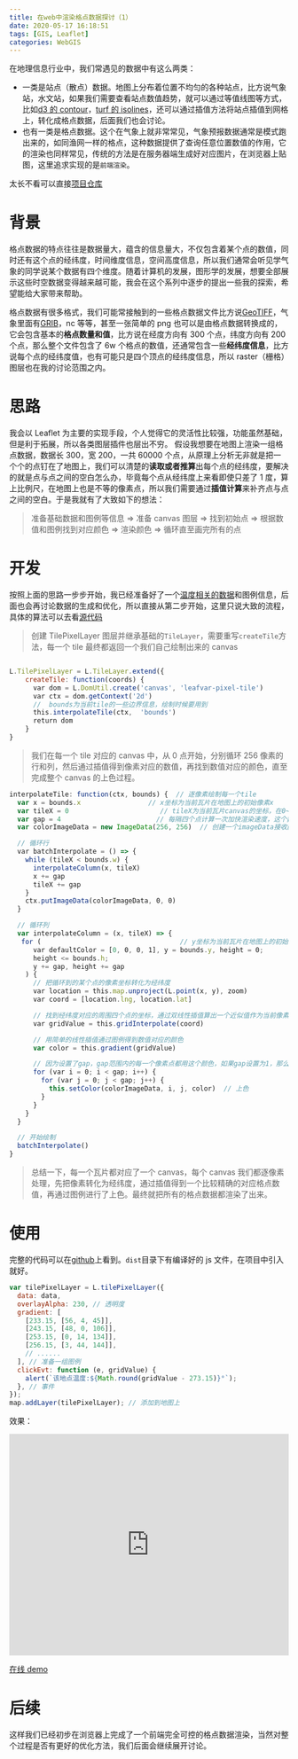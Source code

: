 ```yaml
---
title: 在web中渲染格点数据探讨（1）
date: 2020-05-17 16:18:51
tags: [GIS, Leaflet]
categories: WebGIS
---
```


在地理信息行业中，我们常遇见的数据中有这么两类：

- 一类是站点（散点）数据。地图上分布着位置不均匀的各种站点，比方说气象站，水文站，如果我们需要查看站点数值趋势，就可以通过等值线图等方式，比如[d3 的 contour](https://github.com/d3/d3-contour)，[turf 的 isolines](https://turfjs.org/docs/#isolines)，还可以通过插值方法将站点插值到网格上，转化成格点数据，后面我们也会讨论。
- 也有一类是格点数据。这个在气象上就非常常见，气象预报数据通常是模式跑出来的，如同渔网一样的格点，这种数据提供了查询任意位置数值的作用，它的渲染也同样常见，传统的方法是在服务器端生成好对应图片，在浏览器上贴图，这里追求实现的是`前端渲染`。

<!-- more -->

太长不看可以直接[项目仓库](https://github.com/zzcyrus/Leaflet.Tile.PixelLayer)

# 背景

格点数据的特点往往是数据量大，蕴含的信息量大，不仅包含着某个点的数值，同时还有这个点的经纬度，时间维度信息，空间高度信息，所以我们通常会听见学气象的同学说某个数据有四个维度。随着计算机的发展，图形学的发展，想要全部展示这些时空数据变得越来越可能，我会在这个系列中逐步的提出一些我的探索，希望能给大家带来帮助。

格点数据有很多格式，我们可能常接触到的一些格点数据文件比方说[GeoTIFF](https://en.wikipedia.org/wiki/GeoTIFF)，气象里面有[GRIB](https://en.wikipedia.org/wiki/GRIB)，nc 等等，甚至一张简单的 png 也可以是由格点数据转换成的，它会包含基本的**格点数量和值**，比方说在经度方向有 300 个点，纬度方向有 200 个点，那么整个文件包含了 6w 个格点的数值，还通常包含一些**经纬度信息**，比方说每个点的经纬度值，也有可能只是四个顶点的经纬度信息，所以 raster（栅格）图层也在我的讨论范围之内。

# 思路

我会以 Leaflet 为主要的实现手段，个人觉得它的灵活性比较强，功能虽然基础，但是利于拓展，所以各类图层插件也层出不穷。
假设我想要在地图上渲染一组格点数据，数据长 300，宽 200，一共 60000 个点，从原理上分析无非就是把一个个的点钉在了地图上，我们可以清楚的**读取或者推算**出每个点的经纬度，要解决的就是点与点之间的空白怎么办，毕竟每个点从经纬度上来看即使只差了 1 度，算上比例尺，在地图上也是不等的像素点，所以我们需要通过**插值计算**来补齐点与点之间的空白。于是我就有了大致如下的想法：

> 准备基础数据和图例等信息 => 准备 canvas 图层 => 找到初始点 => 根据数值和图例找到对应颜色 => 渲染颜色 => 循环直至画完所有的点

# 开发

按照上面的思路一步步开始，我已经准备好了一个[温度相关的数据](https://github.com/zzcyrus/Leaflet.Tile.PixelLayer/blob/master/demo/data.json)和图例信息，后面也会再讨论数据的生成和优化，所以直接从第二步开始，这里只说大致的流程，具体的算法可以去看[源代码](https://github.com/zzcyrus/Leaflet.Tile.PixelLayer/blob/master/src/index.js)

> 创建 TilePixelLayer 图层并继承基础的`TileLayer`，需要重写`createTile`方法，每一个 tile 最终都返回一个我们自己绘制出来的 canvas

```js

L.TilePixelLayer = L.TileLayer.extend({
    createTile: function(coords) {
      var dom = L.DomUtil.create('canvas', 'leafvar-pixel-tile')
      var ctx = dom.getContext('2d')
      //  bounds为当前tile的一些边界信息，绘制时候要用到
      this.interpolateTile(ctx,  'bounds')
      return dom
    }
}
```

> 我们在每一个 tile 对应的 canvas 中，从 0 点开始，分别循环 256 像素的行和列，然后通过插值得到像素对应的数值，再找到数值对应的颜色，直至完成整个 canvas 的上色过程。

```js
interpolateTile: function(ctx, bounds) {  // 逐像素绘制每一个tile
  var x = bounds.x                 // x坐标为当前瓦片在地图上的初始像素x
  var tileX = 0                       // tileX为当前瓦片canvas的坐标，在0~256之间循环
  var gap = 4                        // 每隔四个点计算一次加快渲染速度，这个数值可以自己设置
  var colorImageData = new ImageData(256, 256)  // 创建一个imageData接收颜色

  // 循环行
  var batchInterpolate = () => {
    while (tileX < bounds.w) {
      interpolateColumn(x, tileX)
      x += gap
      tileX += gap
    }
    ctx.putImageData(colorImageData, 0, 0)
  }

  // 循环列
  var interpolateColumn = (x, tileX) => {
   for (                                   // y坐标为当前瓦片在地图上的初始像素y
      var defaultColor = [0, 0, 0, 1], y = bounds.y, height = 0;
      height <= bounds.h;
      y += gap, height += gap
    ) {
      // 把循环到的某个点的像素坐标转化为经纬度
      var location = this.map.unproject(L.point(x, y), zoom)
      var coord = [location.lng, location.lat]

      // 找到经纬度对应的周围四个点的坐标，通过双线性插值算出一个近似值作为当前像素点的数值
      var gridValue = this.gridInterpolate(coord)

      // 用简单的线性插值通过图例得到数值对应的颜色
      var color = this.gradient(gridValue)

      // 因为设置了gap，gap范围内的每一个像素点都用这个颜色，如果gap设置为1，那么每个像素都独立参与了计算，性能有所慢，但是精度高
      for (var i = 0; i < gap; i++) {
        for (var j = 0; j < gap; j++) {
          this.setColor(colorImageData, i, j, color)  // 上色
        }
      }
    }
  }

  // 开始绘制
  batchInterpolate()
}
```

> 总结一下，每一个瓦片都对应了一个 canvas，每个 canvas 我们都逐像素处理，先把像素转化为经纬度，通过插值得到一个比较精确的对应格点数值，再通过图例进行了上色。最终就把所有的格点数据都渲染了出来。

# 使用

完整的代码可以在[github](https://github.com/zzcyrus/Leaflet.Tile.PixelLayer)上看到。`dist`目录下有编译好的 js 文件，在项目中引入就好。

```js
var tilePixelLayer = L.tilePixelLayer({
  data: data,
  overlayAlpha: 230, // 透明度
  gradient: [
    [233.15, [56, 4, 45]],
    [243.15, [48, 0, 106]],
    [253.15, [0, 14, 134]],
    [256.15, [3, 44, 144]],
    // ......
  ], // 准备一组图例
  clickEvt: function (e, gridValue) {
    alert(`该地点温度:${Math.round(gridValue - 273.15)}°`);
  }, // 事件
});
map.addLayer(tilePixelLayer); // 添加到地图上
```

效果：

 <iframe  
 height=400 
 width=100% 
 src="https://kaely.net/Leaflet.Tile.PixelLayer/demo/"  
 frameborder=0  
 allowfullscreen>
 </iframe>

[在线 demo](https://kaely.net/Leaflet.Tile.PixelLayer/demo/)

# 后续

这样我们已经初步在浏览器上完成了一个前端完全可控的格点数据渲染，当然对整个过程是否有更好的优化方法，我们后面会继续展开讨论。

